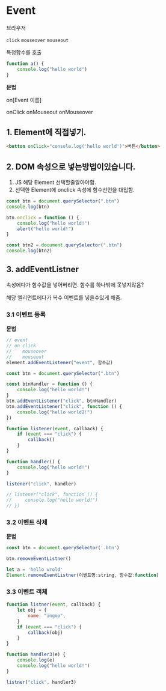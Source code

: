 # Event

브라우저

`click`
`mouseover` `mouseout`

특정함수를 호출

```js
function a() {
    console.log("hello world")
}
```

**문법**

on[Event 이름]

onClick
onMouseout
onMouseover

## 1. Element에 직접넣기.

```html
<button onClick="console.log('hello world')">버튼</button>
```

## 2. DOM 속성으로 넣는방법이있습니다.

1. JS 해당 Element 선택할줄알아야함.
2. 선택한 Element에 onclick 속성에 함수선언을 대입함.

```js
const btn = document.querySelector(".btn")
console.log(btn)

btn.onclick = function () {
    console.log("hello world!")
    alert("hello world!")
}

const btn2 = document.querySelector(".btn")
console.log(btn2)
```

## 3. addEventListner

속성에다가 함수값을 넣어버리면.
함수를 하나밖에 못넣지않음?

해당 엘리먼트에다가 복수 이벤트를 넣을수있게 해줌.

### 3.1 이벤트 등록

**문법**

```js
// event
// on click
//    mouseover
//    mouseout
element.addEventListener("event", 함수값)
```

```js
const btn = document.querySelector(".btn")

const btnHandler = function () {
    console.log("hello world!")
}
btn.addEventListener("click", btnHandler)
btn.addEventListener("click", function () {
    console.log("hello world2!")
})

function listener(event, callback) {
    if (event === "click") {
        callback()
    }
}

function handler() {
    console.log("hello world!")
}

listener("click", handler)

// listener("click", function () {
//     console.log("hello world!")
// })
```

### 3.2 이벤트 삭제

**문법**

```js
const btn = document.querySelector('.btn')

btn.removeEventListner()

let a = 'hello wrold'
Element.removeEventListner(이벤트명:string, 함수값:function)
```

### 3.3 이벤트 객체

```js
function listner(event, callback) {
    let obj = {
        name: "ingoo",
    }
    if (event === "click") {
        callback(obj)
    }
}

function handler3(e) {
    console.log(e)
    console.log("hello world!")
}

listner("click", handler3)
```
